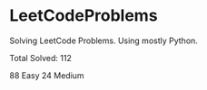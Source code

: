 # LeetCodeProblems
Solving LeetCode Problems. Using mostly Python. 

Total Solved: 112

88 Easy
24 Medium 
